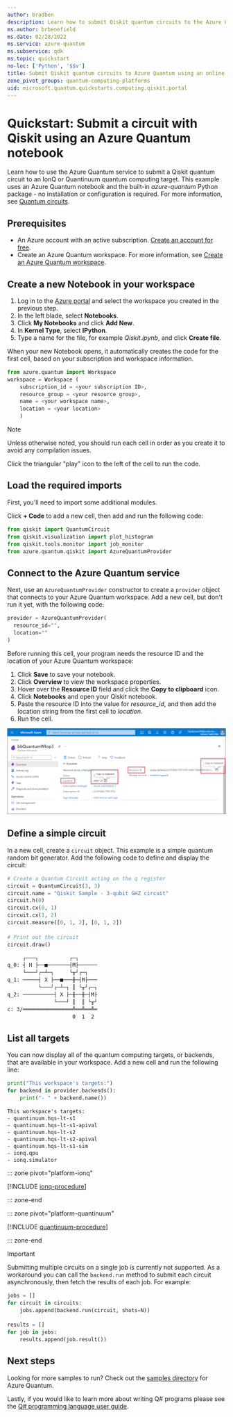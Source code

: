 ```yaml
---
author: bradben
description: Learn how to submit Qiskit quantum circuits to the Azure Quantum service using an online notebook.
ms.author: brbenefield
ms.date: 02/28/2022
ms.service: azure-quantum
ms.subservice: qdk
ms.topic: quickstart
no-loc: ['Python', '$$v']
title: Submit Qiskit quantum circuits to Azure Quantum using an online notebook
zone_pivot_groups: quantum-computing-platforms
uid: microsoft.quantum.quickstarts.computing.qiskit.portal
--- 
```


# Quickstart: Submit a circuit with Qiskit using an Azure Quantum notebook

Learn how to use the Azure Quantum service to submit a Qiskit quantum circuit to an IonQ or Quantinuum quantum computing target. This example uses an Azure Quantum notebook and the built-in *azure-quantum* Python package - no installation or configuration is required. For more information, see [Quantum circuits](xref:microsoft.quantum.concepts.circuits).

## Prerequisites

- An Azure account with an active subscription. [Create an account for free](https://azure.microsoft.com/free/?WT.mc_id=A261C142F).
- Create an Azure Quantum workspace. For more information, see [Create an Azure Quantum workspace](xref:microsoft.quantum.how-to.workspace).

## Create a new Notebook in your workspace

1. Log in to the [Azure portal](https://portal.azure.com/) and select the workspace you created in the previous step.
1. In the left blade, select **Notebooks**.
1. Click **My Notebooks** and click **Add New**.
1. In **Kernel Type**, select **IPython**.
1. Type a name for the file, for example *Qiskit.ipynb*, and click **Create file**. 

When your new Notebook opens, it automatically creates the code for the first cell, based on your subscription and workspace information.

```py
from azure.quantum import Workspace
workspace = Workspace (
    subscription_id = <your subscription ID>, 
    resource_group = <your resource group>,   
    name = <your workspace name>,          
    location = <your location>        
    )
```

> [!NOTE]
> Unless otherwise noted, you should run each cell in order as you create it to avoid any compilation issues. 

Click the triangular "play" icon to the left of the cell to run the code. 

## Load the required imports

First, you'll need to import some additional modules. 

Click **+ Code** to add a new cell, then add and run the following code:

```python
from qiskit import QuantumCircuit
from qiskit.visualization import plot_histogram
from qiskit.tools.monitor import job_monitor
from azure.quantum.qiskit import AzureQuantumProvider
```

## Connect to the Azure Quantum service

Next, use an `AzureQuantumProvider` constructor to create a `provider` object that connects to your Azure Quantum workspace.  Add a new cell, but don't run it yet, with the following code:

```python
provider = AzureQuantumProvider(
  resource_id="",
  location=""
)
```

Before running this cell, your program needs the resource ID and the
location of your Azure Quantum workspace: 

1. Click **Save** to save your notebook.
1. Click **Overview** to view the workspace properties.
1. Hover over the **Resource ID** field and click the **Copy to clipboard** icon. 
1. Click **Notebooks** and open your Qiskit notebook. 
1. Paste the resource ID into the value for *resource_id*, and then add the location string from the first cell to *location*.
1. Run the cell.

![How to retrieve the resource ID and location from an Azure Quantum workspace](media/azure-quantum-resource-id.png) 

## Define a simple circuit

In a new cell, create a `circuit` object. This example is a simple quantum random bit generator. Add the following code to define and display the circuit:

```python
# Create a Quantum Circuit acting on the q register
circuit = QuantumCircuit(3, 3)
circuit.name = "Qiskit Sample - 3-qubit GHZ circuit"
circuit.h(0)
circuit.cx(0, 1)
circuit.cx(1, 2)
circuit.measure([0, 1, 2], [0, 1, 2])

# Print out the circuit
circuit.draw()
```

```html
     ┌───┐          ┌─┐      
q_0: ┤ H ├──■───────┤M├──────
     └───┘┌─┴─┐     └╥┘┌─┐   
q_1: ─────┤ X ├──■───╫─┤M├───
          └───┘┌─┴─┐ ║ └╥┘┌─┐
q_2: ──────────┤ X ├─╫──╫─┤M├
               └───┘ ║  ║ └╥┘
c: 3/════════════════╩══╩══╩═
                     0  1  2 
```

## List all targets

You can now display all of the quantum computing targets, or backends, that are
available in your workspace. Add a new cell and run the following line:

```python
print("This workspace's targets:")
for backend in provider.backends():
    print("- " + backend.name())
```

```output
This workspace's targets:
- quantinuum.hqs-lt-s1
- quantinuum.hqs-lt-s1-apival
- quantinuum.hqs-lt-s2
- quantinuum.hqs-lt-s2-apival
- quantinuum.hqs-lt-s1-sim
- ionq.qpu
- ionq.simulator
```

::: zone pivot="platform-ionq"

[!INCLUDE [ionq-procedure](includes/quickstart-qiskit-include-ionq-portal.md)]

::: zone-end

::: zone pivot="platform-quantinuum"

[!INCLUDE [quantinuum-procedure](includes/quickstart-qiskit-include-honeywell-portal.md)]

::: zone-end

> [!IMPORTANT]
> Submitting multiple circuits on a single job is currently not supported. As a workaround you can call the `backend.run` method to submit each circuit asynchronously, then fetch the results of each job. For example:
>
> ```python
> jobs = []
> for circuit in circuits:
>     jobs.append(backend.run(circuit, shots=N))
> 
> results = []
> for job in jobs:
>     results.append(job.result())
>```

## Next steps

Looking for more samples to run? Check out the [samples directory](https://github.com/microsoft/Quantum/tree/main/samples/azure-quantum) for Azure Quantum.

Lastly, if you would like to learn more about writing Q# programs please see the [Q# programming language user guide](xref:microsoft.quantum.user-guide-qdk.overview).
